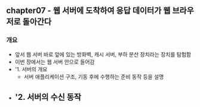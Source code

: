 ## chapter07 - 웹 서버에 도착하여 응답 데이터가 웹 브라우저로 돌아간다
### 개요
- 앞서 웹 서버 바로 앞에 있는 방화벽, 캐시 서버, 부하 분산 장치라는 장치를 탐험함
- 이번 장에서는 웹 서버 안으로 들어감
- '1. 서버의 개요
  - 서버 애플리케이션 구조, 기동 후에 수행하는 준비 동작 등을 설명
- '2. 서버의 수신 동작
  -  

